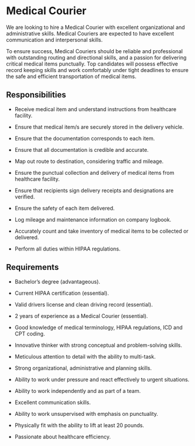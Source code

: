# Medical Courier

We are looking to hire a Medical Courier with excellent organizational and administrative skills. Medical Couriers are expected to have excellent communication and interpersonal skills.

To ensure success, Medical Couriers should be reliable and professional with outstanding routing and directional skills, and a passion for delivering critical medical items punctually. Top candidates will possess effective record keeping skills and work comfortably under tight deadlines to ensure the safe and efficient transportation of medical items.

## Responsibilities

* Receive medical item and understand instructions from healthcare facility.

* Ensure that medical item/s are securely stored in the delivery vehicle.

* Ensure that the documentation corresponds to each item.

* Ensure that all documentation is credible and accurate.

* Map out route to destination, considering traffic and mileage.

* Ensure the punctual collection and delivery of medical items from healthcare facility.

* Ensure that recipients sign delivery receipts and designations are verified.

* Ensure the safety of each item delivered.

* Log mileage and maintenance information on company logbook.

* Accurately count and take inventory of medical items to be collected or delivered.

* Perform all duties within HIPAA regulations.

## Requirements

* Bachelor’s degree (advantageous).

* Current HIPAA certification (essential).

* Valid drivers license and clean driving record (essential).

* 2 years of experience as a Medical Courier (essential).

* Good knowledge of medical terminology, HIPAA regulations, ICD and CPT coding.

* Innovative thinker with strong conceptual and problem-solving skills.

* Meticulous attention to detail with the ability to multi-task.

* Strong organizational, administrative and planning skills.

* Ability to work under pressure and react effectively to urgent situations.

* Ability to work independently and as part of a team.

* Excellent communication skills.

* Ability to work unsupervised with emphasis on punctuality.

* Physically fit with the ability to lift at least 20 pounds.

* Passionate about healthcare efficiency.

